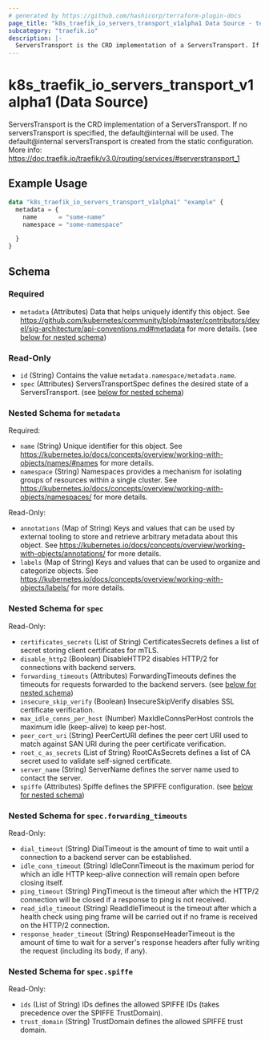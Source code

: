 ```yaml
---
# generated by https://github.com/hashicorp/terraform-plugin-docs
page_title: "k8s_traefik_io_servers_transport_v1alpha1 Data Source - terraform-provider-k8s"
subcategory: "traefik.io"
description: |-
  ServersTransport is the CRD implementation of a ServersTransport. If no serversTransport is specified, the default@internal will be used. The default@internal serversTransport is created from the static configuration. More info: https://doc.traefik.io/traefik/v3.0/routing/services/#serverstransport_1
---
```


# k8s_traefik_io_servers_transport_v1alpha1 (Data Source)

ServersTransport is the CRD implementation of a ServersTransport. If no serversTransport is specified, the default@internal will be used. The default@internal serversTransport is created from the static configuration. More info: https://doc.traefik.io/traefik/v3.0/routing/services/#serverstransport_1

## Example Usage

```terraform
data "k8s_traefik_io_servers_transport_v1alpha1" "example" {
  metadata = {
    name      = "some-name"
    namespace = "some-namespace"

  }
}
```

<!-- schema generated by tfplugindocs -->
## Schema

### Required

- `metadata` (Attributes) Data that helps uniquely identify this object. See https://github.com/kubernetes/community/blob/master/contributors/devel/sig-architecture/api-conventions.md#metadata for more details. (see [below for nested schema](#nestedatt--metadata))

### Read-Only

- `id` (String) Contains the value `metadata.namespace/metadata.name`.
- `spec` (Attributes) ServersTransportSpec defines the desired state of a ServersTransport. (see [below for nested schema](#nestedatt--spec))

<a id="nestedatt--metadata"></a>
### Nested Schema for `metadata`

Required:

- `name` (String) Unique identifier for this object. See https://kubernetes.io/docs/concepts/overview/working-with-objects/names/#names for more details.
- `namespace` (String) Namespaces provides a mechanism for isolating groups of resources within a single cluster. See https://kubernetes.io/docs/concepts/overview/working-with-objects/namespaces/ for more details.

Read-Only:

- `annotations` (Map of String) Keys and values that can be used by external tooling to store and retrieve arbitrary metadata about this object. See https://kubernetes.io/docs/concepts/overview/working-with-objects/annotations/ for more details.
- `labels` (Map of String) Keys and values that can be used to organize and categorize objects. See https://kubernetes.io/docs/concepts/overview/working-with-objects/labels/ for more details.


<a id="nestedatt--spec"></a>
### Nested Schema for `spec`

Read-Only:

- `certificates_secrets` (List of String) CertificatesSecrets defines a list of secret storing client certificates for mTLS.
- `disable_http2` (Boolean) DisableHTTP2 disables HTTP/2 for connections with backend servers.
- `forwarding_timeouts` (Attributes) ForwardingTimeouts defines the timeouts for requests forwarded to the backend servers. (see [below for nested schema](#nestedatt--spec--forwarding_timeouts))
- `insecure_skip_verify` (Boolean) InsecureSkipVerify disables SSL certificate verification.
- `max_idle_conns_per_host` (Number) MaxIdleConnsPerHost controls the maximum idle (keep-alive) to keep per-host.
- `peer_cert_uri` (String) PeerCertURI defines the peer cert URI used to match against SAN URI during the peer certificate verification.
- `root_c_as_secrets` (List of String) RootCAsSecrets defines a list of CA secret used to validate self-signed certificate.
- `server_name` (String) ServerName defines the server name used to contact the server.
- `spiffe` (Attributes) Spiffe defines the SPIFFE configuration. (see [below for nested schema](#nestedatt--spec--spiffe))

<a id="nestedatt--spec--forwarding_timeouts"></a>
### Nested Schema for `spec.forwarding_timeouts`

Read-Only:

- `dial_timeout` (String) DialTimeout is the amount of time to wait until a connection to a backend server can be established.
- `idle_conn_timeout` (String) IdleConnTimeout is the maximum period for which an idle HTTP keep-alive connection will remain open before closing itself.
- `ping_timeout` (String) PingTimeout is the timeout after which the HTTP/2 connection will be closed if a response to ping is not received.
- `read_idle_timeout` (String) ReadIdleTimeout is the timeout after which a health check using ping frame will be carried out if no frame is received on the HTTP/2 connection.
- `response_header_timeout` (String) ResponseHeaderTimeout is the amount of time to wait for a server's response headers after fully writing the request (including its body, if any).


<a id="nestedatt--spec--spiffe"></a>
### Nested Schema for `spec.spiffe`

Read-Only:

- `ids` (List of String) IDs defines the allowed SPIFFE IDs (takes precedence over the SPIFFE TrustDomain).
- `trust_domain` (String) TrustDomain defines the allowed SPIFFE trust domain.
